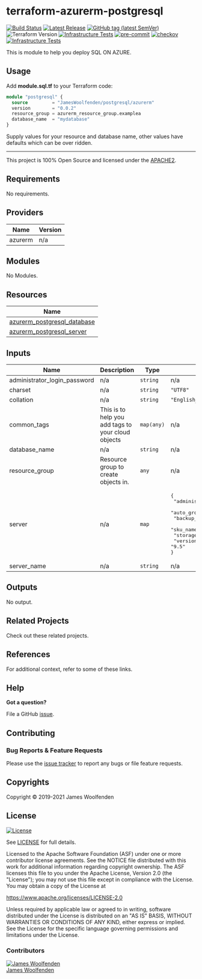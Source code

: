 # terraform-azurerm-postgresql

[![Build Status](https://github.com/JamesWoolfenden/terraform-azurerm-postgresql/workflows/Verify%20and%20Bump/badge.svg?branch=master)](https://github.com/JamesWoolfenden/terraform-azurerm-postgresql)
[![Latest Release](https://img.shields.io/github/release/JamesWoolfenden/terraform-azurerm-postgresql.svg)](https://github.com/JamesWoolfenden/terraform-azurerm-postgresql/releases/latest)
[![GitHub tag (latest SemVer)](https://img.shields.io/github/tag/JamesWoolfenden/terraform-azurerm-postgresql.svg?label=latest)](https://github.com/JamesWoolfenden/terraform-azurerm-postgresql/releases/latest)
![Terraform Version](https://img.shields.io/badge/tf-%3E%3D0.14.0-blue.svg)
[![Infrastructure Tests](https://www.bridgecrew.cloud/badges/github/JamesWoolfenden/terraform-azurerm-postgresql/cis_aws)](https://www.bridgecrew.cloud/link/badge?vcs=github&fullRepo=JamesWoolfenden%2Fterraform-azurerm-postgresql&benchmark=CIS+AWS+V1.2)
[![pre-commit](https://img.shields.io/badge/pre--commit-enabled-brightgreen?logo=pre-commit&logoColor=white)](https://github.com/pre-commit/pre-commit)
[![checkov](https://img.shields.io/badge/checkov-verified-brightgreen)](https://www.checkov.io/)
[![Infrastructure Tests](https://www.bridgecrew.cloud/badges/github/jameswoolfenden/terraform-azurerm-postgresql/general)](https://www.bridgecrew.cloud/link/badge?vcs=github&fullRepo=JamesWoolfenden%2Fterraform-azurerm-postgresql&benchmark=INFRASTRUCTURE+SECURITY)

This is module to help you deploy SQL ON AZURE.

## Usage

Add **module.sql.tf** to your Terraform code:

```terraform
module "postgresql" {
  source         = "JamesWoolfenden/postgresql/azurerm"
  version        = "0.0.2"
  resource_group = azurerm_resource_group.examplea
  database_name  = "mydatabase"
}
```

Supply values for your resource and database name, other values have defaults which can be over ridden.

---

This project is 100% Open Source and licensed under the [APACHE2](LICENSE).

<!-- BEGINNING OF PRE-COMMIT-TERRAFORM DOCS HOOK -->
## Requirements

No requirements.

## Providers

| Name | Version |
|------|---------|
| azurerm | n/a |

## Modules

No Modules.

## Resources

| Name |
|------|
| [azurerm_postgresql_database](https://registry.terraform.io/providers/hashicorp/azurerm/latest/docs/resources/postgresql_database) |
| [azurerm_postgresql_server](https://registry.terraform.io/providers/hashicorp/azurerm/latest/docs/resources/postgresql_server) |

## Inputs

| Name | Description | Type | Default | Required |
|------|-------------|------|---------|:--------:|
| administrator\_login\_password | n/a | `string` | n/a | yes |
| charset | n/a | `string` | `"UTF8"` | no |
| collation | n/a | `string` | `"English_United States.1252"` | no |
| common\_tags | This is to help you add tags to your cloud objects | `map(any)` | n/a | yes |
| database\_name | n/a | `string` | n/a | yes |
| resource\_group | Resource group to create objects in. | `any` | n/a | yes |
| server | n/a | `map` | <pre>{<br>  "administrator_login": "psqladminun",<br>  "auto_grow_enabled": true,<br>  "backup_retention_days": 7,<br>  "sku_name": "B_Gen5_2",<br>  "storage_mb": 5120,<br>  "version": "9.5"<br>}</pre> | no |
| server\_name | n/a | `string` | n/a | yes |

## Outputs

No output.
<!-- END OF PRE-COMMIT-TERRAFORM DOCS HOOK -->

## Related Projects

Check out these related projects.

## References

For additional context, refer to some of these links.

## Help

**Got a question?**

File a GitHub [issue](https://github.com/JamesWoolfenden/terraform-azurerm-postgresql/issues).

## Contributing

### Bug Reports & Feature Requests

Please use the [issue tracker](https://github.com/JamesWoolfenden/terraform-azurerm-postgresql/issues) to report any bugs or file feature requests.

## Copyrights

Copyright © 2019-2021 James Woolfenden

## License

[![License](https://img.shields.io/badge/License-Apache%202.0-blue.svg)](https://opensource.org/licenses/Apache-2.0)

See [LICENSE](LICENSE) for full details.

Licensed to the Apache Software Foundation (ASF) under one
or more contributor license agreements. See the NOTICE file
distributed with this work for additional information
regarding copyright ownership. The ASF licenses this file
to you under the Apache License, Version 2.0 (the
"License"); you may not use this file except in compliance
with the License. You may obtain a copy of the License at

<https://www.apache.org/licenses/LICENSE-2.0>

Unless required by applicable law or agreed to in writing,
software distributed under the License is distributed on an
"AS IS" BASIS, WITHOUT WARRANTIES OR CONDITIONS OF ANY
KIND, either express or implied. See the License for the
specific language governing permissions and limitations
under the License.

### Contributors

[![James Woolfenden][jameswoolfenden_avatar]][jameswoolfenden_homepage]<br/>[James Woolfenden][jameswoolfenden_homepage]

[jameswoolfenden_homepage]: https://github.com/jameswoolfenden
[jameswoolfenden_avatar]: https://github.com/jameswoolfenden.png?size=150
[github]: https://github.com/jameswoolfenden
[linkedin]: https://www.linkedin.com/in/jameswoolfenden/
[twitter]: https://twitter.com/JimWoolfenden
[share_twitter]: https://twitter.com/intent/tweet/?text=terraform-azurerm-postgresql&url=https://github.com/JamesWoolfenden/terraform-azurerm-postgresql
[share_linkedin]: https://www.linkedin.com/shareArticle?mini=true&title=terraform-azurerm-postgresql&url=https://github.com/JamesWoolfenden/terraform-azurerm-postgresql
[share_reddit]: https://reddit.com/submit/?url=https://github.com/JamesWoolfenden/terraform-azurerm-postgresql
[share_facebook]: https://facebook.com/sharer/sharer.php?u=https://github.com/JamesWoolfenden/terraform-azurerm-postgresql
[share_email]: mailto:?subject=terraform-azurerm-postgresql&body=https://github.com/JamesWoolfenden/terraform-azurerm-postgresql
